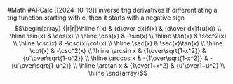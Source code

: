 #Math 
#APCalc
[[2024-10-19]] inverse trig derivatives
If differentiating a trig function starting with c, then it starts with a negative sign
$$\begin{array} {|r|r|}\hline f(x) & {d\over dx}f(x) & {d\over dx}f(u(x)) \\ \hline \sin(x) & \cos(x) \\ \hline \cos(x) & -\sin(x) \\ \hline \tan(x) & \sec^2(x) \\ \hline \csc(x) & -\csc(x)\cot(x) \\ \hline \sec(x) & \sec(x)\tan(x) \\ \hline \cot(x) & -\csc^2(x) \\ \hline \arcsin x & {1\over\sqrt{1-x^2}} & {u'\over\sqrt{1-u^2}} \\ \hline \arccos x & -{1\over\sqrt{1-x^2}} & -{u'\over\sqrt{1-u^2}} \\ \hline \arctan x & {1\over1+x^2} & {u'\over1+u^2} \\ \hline \end{array}$$